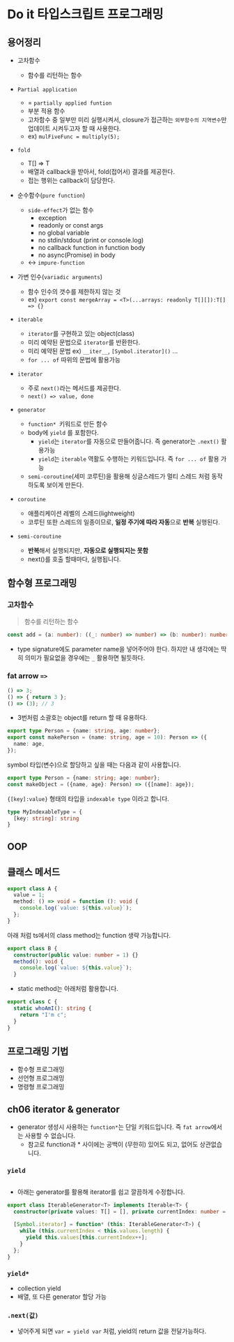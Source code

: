 # Do it 타입스크립트 프로그래밍

## 용어정리

- 고차함수
  - 함수를 리턴하는 함수
- `Partial application`
  - = `partially applied funtion`
  - 부분 적용 함수
  - 고차함수 중 일부만 미리 실행시켜서, closure가 접근하는 `외부함수의 지역변수`만 업데이트 시켜두고자 할 때 사용한다.
  - ex) `mulFiveFunc = multiply(5);`

- `fold`
  - T[] => T
  - 배열과 callback을 받아서, fold(접어서) 결과를 제공한다.
  - 접는 행위는 callback이 담당한다.
- 순수함수(`pure function`)
  - `side-effect`가 없는 함수
    - exception
    - readonly or const args
    - no global variable
    - no stdin/stdout (print or console.log)
    - no callback function in function body
    - no async(Promise) in body
  - <-> `impure-function`
- 가변 인수(`variadic arguments`)
  - 함수 인수의 갯수를 제한하지 않는 것
  - ex) `export const mergeArray = <T>(...arrays: readonly T[][]):T[] => {}`
- `iterable`
  - `iterator`를 구현하고 있는 object(class)
  - 미리 예약된 문법으로 `iterator`를 반환한다.
  - 미리 예약된 문법 ex) `__iter__`, `[Symbol.iterator]()` ...
  - `for ... of` 따위의 문법에 활용가능
- `iterator`
  - 주로 `next()`라는 메서드를 제공한다.
  - `next() => value, done`
- `generator`
  - `function* `키워드로 만든 함수
  - body에 `yield` 를 포함한다.
    - `yield`는 `iterator`를 자동으로 만들어줍니다. 즉 generator는 `.next()` 활용가능
    - `yield`는 `iterable` 역활도 수행하는 키워드입니다. 즉 `for ... of` 활용 가능
  - `semi-coroutine`(세미 코루틴)을 활용해 싱글스레드가 멀티 스레드 처럼 동작하도록 보이게 만든다.
- `coroutine`
  - 애플리케이션 레벨의 스레드(lightweight)
  - 코루틴 또한 스레드의 일종이므로, **일정 주기에 따라 자동**으로 **반복** 실행된다.

- `semi-coroutine`
  - **반복**해서 실행되지만, **자동으로 실행되지는 못함**
  - next()를 호출 할때마다, 실행됩니다.


  
## 함수형 프로그래밍

### 고차함수
> 함수를 리턴하는 함수

```ts
const add = (a: number): ((_: number) => number) => (b: number): number => a + b;
```

- type signature에도 parameter name을 넣어주어야 한다. 하지만 내 생각에는 딱히 의미가 필요없을 경우에는 `_` 활용하면 될듯하다.


### fat arrow `=>`

```ts
() => 3;
() => { return 3 };
() => (3); // 3
```

- 3번처럼 소괄호는 object를 return 할 때 유용하다.

```ts
export type Person = {name: string, age: number};
export const makePerson = (name: string, age = 10): Person => ({
  name: age,
});
```

symbol 타입(변수)으로 할당하고 싶을 때는 다음과 같이 사용합니다.

```ts
export type Person = {name: string; age: number};
const makeObject = ({name, age}: Person) => ({[name]: age});
```

`{[key]:value}` 형태의 타입을 `indexable type` 이라고 합니다.

```ts
type MyIndexableType = {
  [key: string]: string
}
```



## OOP

## 클래스 메서드

```ts
export class A {
  value = 1;
  method: () => void = function (): void {
    console.log(`value: ${this.value}`);
  };
}
```

아래 처럼 ts에서의 class method는 function 생략 가능합니다.

```ts
export class B {
  constructor(public value: number = 1) {}
  method(): void {
    console.log(`value: ${this.value}`);
  }
```

- static method는 아래처럼 활용합니다.

```ts
export class C {
  static whoAmI(): string {
    return "I'm c";
  }
}
```

## 프로그래밍 기법

- 함수형 프로그래밍
- 선언형 프로그래밍
- 명령형 프로그래밍


## ch06 iterator & generator

- generator 생성시 사용하는 `function*`는 단일 키워드입니다. 즉 `fat arrow`에서는 사용할 수 없습니다.
  - 참고로 function과 * 사이에는 공백이 (무한히) 있어도 되고, 없어도 상관없습니다.

### `yield`
```ts

```

- 아래는 generator를 활용해 iterator를 쉽고 깔끔하게 수정합니다.
```ts
export class IterableGenerator<T> implements Iterable<T> {
  constructor(private values: T[] = [], private currentIndex: number = 0) {}

  [Symbol.iterator] = function* (this: IterableGenerator<T>) {
    while (this.currentIndex < this.values.length) {
      yield this.values[this.currentIndex++];
    }
  };
}
```

### `yield*`
- collection yield
- 배열, 또 다른 generator 할당 가능

### `.next(값)`
- 넣어주게 되면 `var = yield var` 처럼, yield의 return 값을 전달가능하다.
